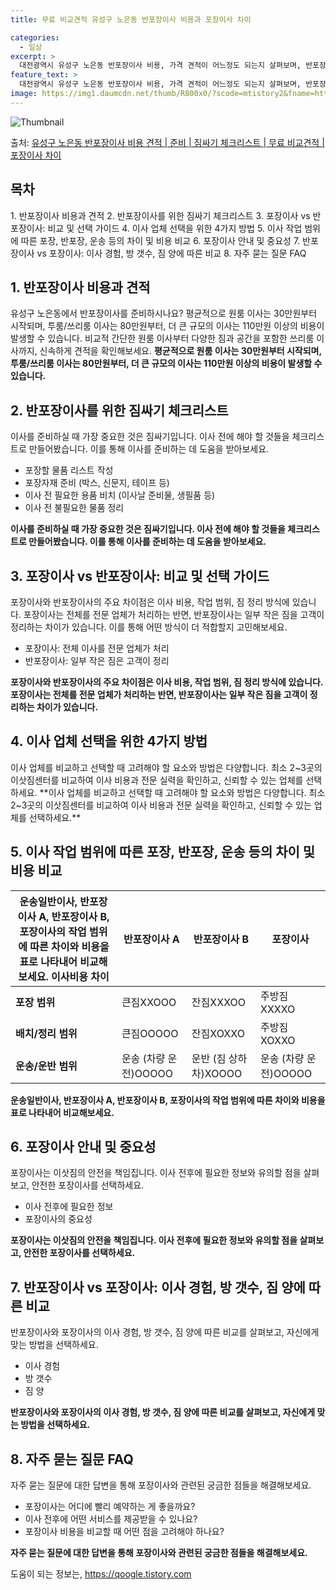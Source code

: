 ```yaml
---
title: 무료 비교견적 유성구 노은동 반포장이사 비용과 포장이사 차이

categories:
  - 일상
excerpt: >
  대전광역시 유성구 노은동 반포장이사 비용, 가격 견적이 어느정도 되는지 살펴보며, 반포장이사를 준비함에 있어 짐싸기 준비 체크리스트가 무엇인지 보겠습니다. 마지막으로 포장이사와 차이점을 통해 무료 비교견적으로 어떤 것이 더 합리적인 선택인지 공유 드립니다.유성구 노은동 포장이사 견적 샘플 보기 👈 클릭유성구 노은동 포장이사 가격 살펴보기 👈 클릭유성구 노은동 반포장이사 평균 이사 비용평수유성구 노은동 평균 이사 비용원룸 이사9평 이하 (1톤)30만원~투룸/쓰리룸 이사16평 ~ 20평 (2.5톤)80만원~쓰리룸 이사21평 (5톤) ~110만원~우리집 무료 이사견적 받기 👈 클릭포장 vs 반포장: 주요 차이점이사 비용, 작업 범위, 짐 정리 방식에 대한 차이점으로 이사할 때 고려해야 할 요소포장이사는 ..
feature_text: >
  대전광역시 유성구 노은동 반포장이사 비용, 가격 견적이 어느정도 되는지 살펴보며, 반포장이사를 준비함에 있어 짐싸기 준비 체크리스트가 무엇인지 보겠습니다. 마지막으로 포장이사와 차이점을 통해 무료 비교견적으로 어떤 것이 더 합리적인 선택인지 공유 드립니다.유성구 노은동 포장이사 견적 샘플 보기 👈 클릭유성구 노은동 포장이사 가격 살펴보기 👈 클릭유성구 노은동 반포장이사 평균 이사 비용평수유성구 노은동 평균 이사 비용원룸 이사9평 이하 (1톤)30만원~투룸/쓰리룸 이사16평 ~ 20평 (2.5톤)80만원~쓰리룸 이사21평 (5톤) ~110만원~우리집 무료 이사견적 받기 👈 클릭포장 vs 반포장: 주요 차이점이사 비용, 작업 범위, 짐 정리 방식에 대한 차이점으로 이사할 때 고려해야 할 요소포장이사는 ..
image: https://img1.daumcdn.net/thumb/R800x0/?scode=mtistory2&fname=https%3A%2F%2Fblog.kakaocdn.net%2Fdn%2FcbRiLp%2FbtsHbRHMzTa%2FbCt5FwhvR9KujQAZHUPhCk%2Fimg.webp
---
```


![Thumbnail](https://img1.daumcdn.net/thumb/R800x0/?scode=mtistory2&fname=https%3A%2F%2Fblog.kakaocdn.net%2Fdn%2FcbRiLp%2FbtsHbRHMzTa%2FbCt5FwhvR9KujQAZHUPhCk%2Fimg.webp)

<p>출처: <a href="https://qoogle.tistory.com/9688" rel="dofollow">유성구 노은동 반포장이사 비용 견적 | 준비 | 짐싸기 체크리스트 | 무료 비교견적 | 포장이사 차이</a> </p>

## 목차

1\. 반포장이사 비용과 견적 2\. 반포장이사를 위한 짐싸기 체크리스트 3\. 포장이사 vs 반포장이사: 비교 및 선택 가이드 4\. 이사
업체 선택을 위한 4가지 방법 5\. 이사 작업 범위에 따른 포장, 반포장, 운송 등의 차이 및 비용 비교 6\. 포장이사 안내 및 중요성
7\. 반포장이사 vs 포장이사: 이사 경험, 방 갯수, 짐 양에 따른 비교 8\. 자주 묻는 질문 FAQ



## 1\. 반포장이사 비용과 견적

유성구 노은동에서 반포장이사를 준비하시나요? 평균적으로 원룸 이사는 30만원부터 시작되며, 투룸/쓰리룸 이사는 80만원부터, 더 큰 규모의
이사는 110만원 이상의 비용이 발생할 수 있습니다. 비교적 간단한 원룸 이사부터 다양한 짐과 공간을 포함한 쓰리룸 이사까지, 신속하게
견적을 확인해보세요. **평균적으로 원룸 이사는 30만원부터 시작되며, 투룸/쓰리룸 이사는 80만원부터, 더 큰 규모의 이사는 110만원
이상의 비용이 발생할 수 있습니다.**



## 2\. 반포장이사를 위한 짐싸기 체크리스트

이사를 준비하실 때 가장 중요한 것은 짐싸기입니다. 이사 전에 해야 할 것들을 체크리스트로 만들어봤습니다. 이를 통해 이사를 준비하는 데
도움을 받아보세요.

  * 포장할 물품 리스트 작성
  * 포장자재 준비 (박스, 신문지, 테이프 등)
  * 이사 전 필요한 용품 비치 (이사날 준비물, 생필품 등)
  * 이사 전 불필요한 물품 정리

**이사를 준비하실 때 가장 중요한 것은 짐싸기입니다. 이사 전에 해야 할 것들을 체크리스트로 만들어봤습니다. 이를 통해 이사를 준비하는 데
도움을 받아보세요.**



## 3\. 포장이사 vs 반포장이사: 비교 및 선택 가이드

포장이사와 반포장이사의 주요 차이점은 이사 비용, 작업 범위, 짐 정리 방식에 있습니다. 포장이사는 전체를 전문 업체가 처리하는 반면,
반포장이사는 일부 작은 짐을 고객이 정리하는 차이가 있습니다. 이를 통해 어떤 방식이 더 적합할지 고민해보세요.

  * 포장이사: 전체 이사를 전문 업체가 처리
  * 반포장이사: 일부 작은 짐은 고객이 정리

**포장이사와 반포장이사의 주요 차이점은 이사 비용, 작업 범위, 짐 정리 방식에 있습니다. 포장이사는 전체를 전문 업체가 처리하는 반면,
반포장이사는 일부 작은 짐을 고객이 정리하는 차이가 있습니다.**



## 4\. 이사 업체 선택을 위한 4가지 방법

이사 업체를 비교하고 선택할 때 고려해야 할 요소와 방법은 다양합니다. 최소 2~3곳의 이삿짐센터를 비교하여 이사 비용과 전문 실력을
확인하고, 신뢰할 수 있는 업체를 선택하세요. **이사 업체를 비교하고 선택할 때 고려해야 할 요소와 방법은 다양합니다. 최소 2~3곳의
이삿짐센터를 비교하여 이사 비용과 전문 실력을 확인하고, 신뢰할 수 있는 업체를 선택하세요.**



## 5\. 이사 작업 범위에 따른 포장, 반포장, 운송 등의 차이 및 비용 비교

운송일반이사, 반포장이사 A, 반포장이사 B, 포장이사의 작업 범위에 따른 차이와 비용을 표로 나타내어 비교해보세요.  **이사비용 차이** | **반포장이사 A** | **반포장이사 B** | **포장이사**  
---|---|---|---  
**포장 범위** | 큰짐XXOOO | 잔짐XXXOO | 주방짐XXXXO  
**배치/정리 범위** | 큰짐OOOOO | 잔짐XOXXO | 주방짐XOXXO  
**운송/운반 범위** | 운송 (차량 운전)OOOOO | 운반 (짐 상하차)XOOOO | 운송 (차량 운전)OOOOO  
**운송일반이사, 반포장이사 A, 반포장이사 B, 포장이사의 작업 범위에 따른 차이와 비용을 표로 나타내어 비교해보세요.**



## 6\. 포장이사 안내 및 중요성

포장이사는 이삿짐의 안전을 책임집니다. 이사 전후에 필요한 정보와 유의할 점을 살펴보고, 안전한 포장이사를 선택하세요.

  * 이사 전후에 필요한 정보
  * 포장이사의 중요성

**포장이사는 이삿짐의 안전을 책임집니다. 이사 전후에 필요한 정보와 유의할 점을 살펴보고, 안전한 포장이사를 선택하세요.**



## 7\. 반포장이사 vs 포장이사: 이사 경험, 방 갯수, 짐 양에 따른 비교

반포장이사와 포장이사의 이사 경험, 방 갯수, 짐 양에 따른 비교를 살펴보고, 자신에게 맞는 방법을 선택하세요.

  * 이사 경험
  * 방 갯수
  * 짐 양

**반포장이사와 포장이사의 이사 경험, 방 갯수, 짐 양에 따른 비교를 살펴보고, 자신에게 맞는 방법을 선택하세요.**



## 8\. 자주 묻는 질문 FAQ

자주 묻는 질문에 대한 답변을 통해 포장이사와 관련된 궁금한 점들을 해결해보세요.

  * 포장이사는 어디에 빨리 예약하는 게 좋을까요?
  * 이사 전후에 어떤 서비스를 제공받을 수 있나요?
  * 포장이사 비용을 비교할 때 어떤 점을 고려해야 하나요?

**자주 묻는 질문에 대한 답변을 통해 포장이사와 관련된 궁금한 점들을 해결해보세요.**



 

도움이 되는 정보는, <a href="https://qoogle.tistory.com" rel="dofollow">https://qoogle.tistory.com</a>


